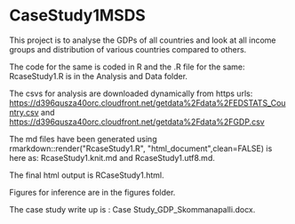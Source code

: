 # CaseStudy1MSDS

This project is to analyse the GDPs of all countries and look at all income groups and distribution of various countries compared to others.

The code for the same is coded in R and the .R file for the same: RcaseStudy1.R is in the Analysis and Data folder.

The csvs for analysis are downloaded dynamically from https urls: https://d396qusza40orc.cloudfront.net/getdata%2Fdata%2FEDSTATS_Country.csv and https://d396qusza40orc.cloudfront.net/getdata%2Fdata%2FGDP.csv

The md files have been generated using rmarkdown::render("RcaseStudy1.R", "html_document",clean=FALSE) is here as: RcaseStudy1.knit.md and RcaseStudy1.utf8.md.

The final html output is RCaseStudy1.html.

Figures for inference are in the figures folder.

The case study write up is : Case Study_GDP_Skommanapalli.docx.





